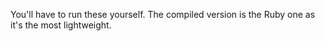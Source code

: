 You'll have to run these yourself. The compiled version is the Ruby one as it's the most lightweight.
